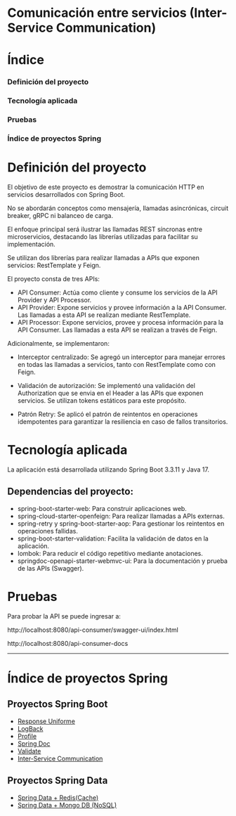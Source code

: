 # **Comunicación entre servicios (Inter-Service Communication)**

# Índice
### Definición del proyecto
### Tecnología aplicada
### Pruebas
### Índice de proyectos Spring

#  **Definición del proyecto**

El objetivo de este proyecto es demostrar la comunicación HTTP en servicios desarrollados con Spring Boot. 

No se abordarán conceptos como mensajería, llamadas asincrónicas, circuit breaker, gRPC ni balanceo de carga. 

El enfoque principal será ilustrar las llamadas REST síncronas entre microservicios, destacando las librerías utilizadas para facilitar su implementación.

Se utilizan dos librerías para realizar llamadas a APIs que exponen servicios: RestTemplate y Feign.

El proyecto consta de tres APIs:

- API Consumer: Actúa como cliente y consume los servicios de la API Provider y API Processor.
- API Provider: Expone servicios y provee información a la API Consumer. Las llamadas a esta API se realizan mediante RestTemplate.
- API Processor: Expone servicios, provee y procesa información para la API Consumer. Las llamadas a esta API se realizan a través de Feign.

Adicionalmente, se implementaron:

- Interceptor centralizado: Se agregó un interceptor para manejar errores en todas las llamadas a servicios, tanto con RestTemplate como con Feign.

- Validación de autorización: Se implementó una validación del Authorization que se envia en el Header a las APIs que exponen servicios. Se utilizan tokens estáticos para este propósito.

- Patrón Retry: Se aplicó el patrón de reintentos en operaciones idempotentes para garantizar la resiliencia en caso de fallos transitorios.


#  **Tecnología aplicada**

La aplicación está desarrollada utilizando Spring Boot 3.3.11 y Java 17.

## Dependencias del proyecto:
- spring-boot-starter-web: Para construir aplicaciones web. 
- spring-cloud-starter-openfeign: Para realizar llamadas a APIs externas.
- spring-retry y spring-boot-starter-aop: Para gestionar los reintentos en operaciones fallidas.
- spring-boot-starter-validation: Facilita la validación de datos en la aplicación.
- lombok: Para reducir el código repetitivo mediante anotaciones.
- springdoc-openapi-starter-webmvc-ui: Para la documentación y prueba de las APIs (Swagger).


#  **Pruebas**
Para probar la API se puede ingresar a:

http://localhost:8080/api-consumer/swagger-ui/index.html

http://localhost:8080/api-consumer-docs

---
#  **Índice de proyectos Spring**
##  **Proyectos Spring Boot**
- [Response Uniforme](https://github.com/pabloEmanuelIgoldi/Spring-Boot-Response-Wrapper)
- [LogBack](https://github.com/pabloEmanuelIgoldi/Spring-Boot-Logback)
- [Profile](https://github.com/pabloEmanuelIgoldi/Spring-Boot-Profile)
- [Spring Doc](https://github.com/pabloEmanuelIgoldi/Spring-Boot-Swagger)
- [Validate](https://github.com/pabloEmanuelIgoldi/Spring-Boot-Validate)
- [Inter-Service Communication](https://github.com/pabloEmanuelIgoldi/Spring-Boot-Inter-Service-Communication)
##  **Proyectos Spring Data**
- [Spring Data + Redis(Cache)](https://github.com/pabloEmanuelIgoldi/Spring-Data-Redis)
- [Spring Data + Mongo DB (NoSQL)](https://github.com/pabloEmanuelIgoldi/Spring-Data-Mongo)


